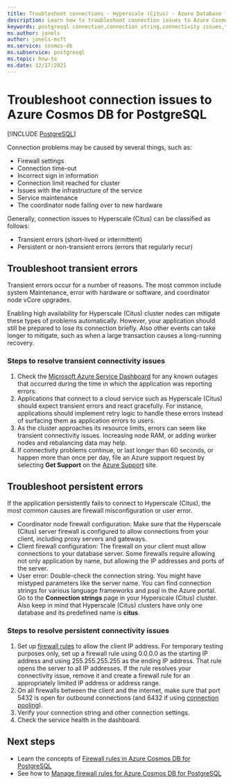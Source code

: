 ```yaml
---
title: Troubleshoot connections - Hyperscale (Citus) - Azure Database for PostgreSQL
description: Learn how to troubleshoot connection issues to Azure Cosmos DB for PostgreSQL
keywords: postgresql connection,connection string,connectivity issues,transient error,connection error
ms.author: jonels
author: jonels-msft
ms.service: cosmos-db
ms.subservice: postgresql
ms.topic: how-to
ms.date: 12/17/2021
---
```


# Troubleshoot connection issues to Azure Cosmos DB for PostgreSQL

[!INCLUDE [PostgreSQL](../includes/appliesto-postgresql.md)]

Connection problems may be caused by several things, such as:

* Firewall settings
* Connection time-out
* Incorrect sign in information
* Connection limit reached for cluster
* Issues with the infrastructure of the service
* Service maintenance
* The coordinator node failing over to new hardware

Generally, connection issues to Hyperscale (Citus) can be classified as follows:

* Transient errors (short-lived or intermittent)
* Persistent or non-transient errors (errors that regularly recur)

## Troubleshoot transient errors

Transient errors occur for a number of reasons. The most common include system
Maintenance, error with hardware or software, and coordinator node vCore
upgrades.

Enabling high availability for Hyperscale (Citus) cluster nodes can mitigate these
types of problems automatically. However, your application should still be
prepared to lose its connection briefly. Also other events can take longer to
mitigate, such as when a large transaction causes a long-running recovery.

### Steps to resolve transient connectivity issues

1. Check the [Microsoft Azure Service
   Dashboard](https://azure.microsoft.com/status) for any known outages that
   occurred during the time in which the application was reporting errors.
2. Applications that connect to a cloud service such as Hyperscale (Citus)
   should expect transient errors and react gracefully. For instance,
   applications should implement retry logic to handle these errors instead of
   surfacing them as application errors to users.
3. As the cluster approaches its resource limits, errors can seem like
   transient connectivity issues. Increasing node RAM, or adding worker nodes
   and rebalancing data may help.
4. If connectivity problems continue, or last longer than 60 seconds, or happen
   more than once per day, file an Azure support request by
   selecting **Get Support** on the [Azure
   Support](https://azure.microsoft.com/support/options) site.

## Troubleshoot persistent errors

If the application persistently fails to connect to Hyperscale (Citus), the
most common causes are firewall misconfiguration or user error.

* Coordinator node firewall configuration: Make sure that the Hyperscale (Citus) server
  firewall is configured to allow connections from your client, including proxy
  servers and gateways.
* Client firewall configuration: The firewall on your client must allow
  connections to your database server. Some firewalls require allowing not only
  application by name, but allowing the IP addresses and ports of the server.
* User error: Double-check the connection string. You might have mistyped
  parameters like the server name. You can find connection strings for various
  language frameworks and psql in the Azure portal. Go to the **Connection
  strings** page in your Hyperscale (Citus) cluster. Also keep in mind that
  Hyperscale (Citus) clusters have only one database and its predefined name is
  **citus**.

### Steps to resolve persistent connectivity issues

1. Set up [firewall rules](howto-manage-firewall-using-portal.md) to
   allow the client IP address. For temporary testing purposes only, set up a
   firewall rule using 0.0.0.0 as the starting IP address and using
   255.255.255.255 as the ending IP address. That rule opens the server to all IP
   addresses. If the rule resolves your connectivity issue, remove it and
   create a firewall rule for an appropriately limited IP address or address
   range.
2. On all firewalls between the client and the internet, make sure that port
   5432 is open for outbound connections (and 6432 if using [connection
   pooling](concepts-connection-pool.md)).
3. Verify your connection string and other connection settings.
4. Check the service health in the dashboard.

## Next steps

* Learn the concepts of [Firewall rules in Azure Cosmos DB for PostgreSQL](concepts-firewall-rules.md)
* See how to [Manage firewall rules for Azure Cosmos DB for PostgreSQL](howto-manage-firewall-using-portal.md)
